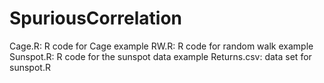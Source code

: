 # SpuriousCorrelation

Cage.R: R code for Cage example
RW.R: R code for random walk example
Sunspot.R: R code for the sunspot data example
Returns.csv: data set for sunspot.R
